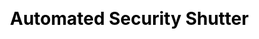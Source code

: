 ---
layout: "animation"
css: /css/animation.css
id: 3
workUrl: works/foxconn/
title: "Automated Security Shutter"
type: "MOTION"
image: foxconn-work.jpg
class: p4
work-link: "www.foxconnbuilders.com"

cover-bg: http://res.cloudinary.com/foxconn/image/upload/v1446467400/shutter/video-cover.jpg
cover-button: /img/project/assets/play-icon.png

work-info:
    - type: Design & Animation
      work-contributor:
        - name: Yel Mauricio
        - name: Kata Alamon 
         
    - type: Creative Direction
      work-contributor:
        - name: Joey Sendaydiego
      
project-type-icon: https://res.cloudinary.com/design-studio/image/upload/project/animation/animation_icon.png

project-detail:
    - description: Foxconn Builders is a company that sells high quality products that is automated shutters, louvers, and floodgates. It was challenging to present the qualities of the product at the same time making the customers better understand them.
                   <br/><br/>Foxconn Builders is a company that sells high quality products that is automated shutters, louvers, and floodgates. It was challenging to present the qualities of the product at the same time making the customers better understand them.
                   <br/><br/>An animated video was used to explain to the users how the different products work and its applications. The collaterals from the animated video was also used for the website to explain and highlight the different qualities that Foxconn would like to stress. Using the different graphics, they were able to explain the qualities end a easy and friendly way.
    - description: Foxconn Builders retails to high end customers. The products that they have are of high quality grade and expensive. Advertisement is key for them to get more customers and so a website is suitable for them to showcase there products and explain how it works.  A series of illustrations are shown to describe how easy and dependable there products are during typhoons or how beautiful made they are to add in houses and offices. 
project-slider:
    - image: https://res.cloudinary.com/design-studio/image/upload/project/animation/slides/img1.jpg
    - image: https://res.cloudinary.com/design-studio/image/upload/project/animation/slides/img2.jpg
    - image: https://res.cloudinary.com/design-studio/image/upload/project/animation/slides/img3.jpg
    - image: https://res.cloudinary.com/design-studio/image/upload/project/animation/slides/img4.jpg
    - image: https://res.cloudinary.com/design-studio/image/upload/project/animation/slides/img5.jpg
    - image: https://res.cloudinary.com/design-studio/image/upload/project/animation/slides/img6.jpg
    - image: https://res.cloudinary.com/design-studio/image/upload/project/animation/slides/img1.jpg
    - image: https://res.cloudinary.com/design-studio/image/upload/project/animation/slides/img2.jpg
    - image: https://res.cloudinary.com/design-studio/image/upload/project/animation/slides/img3.jpg
    - image: https://res.cloudinary.com/design-studio/image/upload/project/animation/slides/img4.jpg
    - image: https://res.cloudinary.com/design-studio/image/upload/project/animation/slides/img5.jpg
    - image: https://res.cloudinary.com/design-studio/image/upload/project/animation/slides/img6.jpg
    
 
---